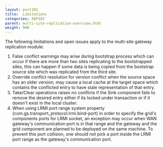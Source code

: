 ```yaml
---
layout: post102
title:  Limitations
categories: XAP102
parent: multi-site-replication-overview.html
weight: 900
---
```




The following limitations and open issues apply to the multi-site gateway replication module:

1. False conflict warnings may arise during bootstrap process which can occur if there are more than two sites replicating to the bootstrapped sites, this can happen if some data is being copied from the bootstrap source site which was replicated from the third site.
1. Override conflict resolution for version conflict when the source space has an older version, may cause a local cache at the target space which contains the conflicted entry to have stale representation of that entry.
1. Take/Clear operations raises no conflicts if the Sink component fails to remove the desired entry either if its locked under transaction or if it doesn't exist in the local cluster.
1. When using LRMI port range system property (com.gs.transport_protocol.lrmi.bind-port) in order to specify the grid's components ports for LRMI socket, an exception may occur when WAN gateway's communication port is in that range and the gateway and the grid component are planned to be deployed on the same machine.
To prevent this port collision, one should not pick a port inside the LRMI port range as the gateway's communication port.
